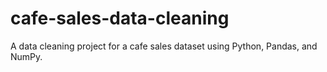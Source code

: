 # cafe-sales-data-cleaning
A data cleaning project for a cafe sales dataset using Python, Pandas, and NumPy.
